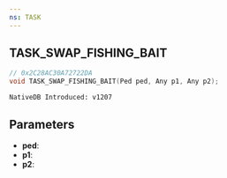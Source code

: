 ```yaml
---
ns: TASK
---
```

## TASK_SWAP_FISHING_BAIT

```c
// 0x2C28AC30A72722DA
void TASK_SWAP_FISHING_BAIT(Ped ped, Any p1, Any p2);
```

```
NativeDB Introduced: v1207
```

## Parameters
* **ped**:
* **p1**:
* **p2**:
